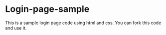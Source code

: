 # Login-page-sample
This is a sample login page code using html and css.
You can fork this code and use it.
